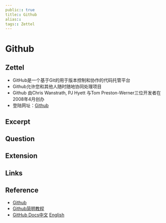 ```yaml
---
public:: true
title:: Github
alias:: 
tags:: Zettel
---
```


# Github

## Zettel
- GitHub是一个基于Git的用于版本控制和协作的代码托管平台
- Github允许您和其他人随时随地协同处理项目
- Github 由Chris Wanstrath, PJ Hyett 与Tom Preston-Werner三位开发者在2008年4月创办
- 登陆网址：[Github](https://github.com/)

## Excerpt
## Question
## Extension
## Links
## Reference
- [Github](https://github.com/)
- [Github简明教程](http://www.runoob.com/w3cnote/git-guide.html)
- [GitHub Docs中文](https://docs.github.com/cn) [English](https://docs.github.com/en/get-started/quickstart/git-cheatsheet)
